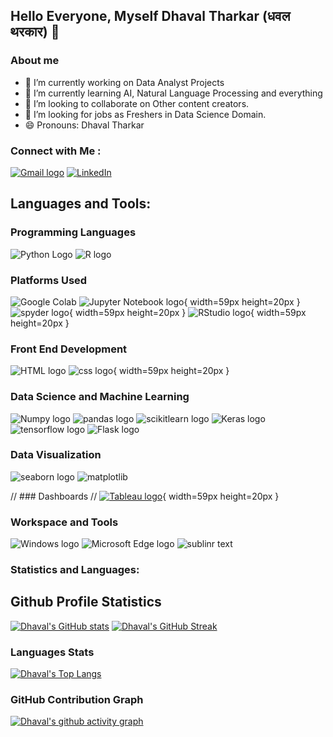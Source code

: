 ## Hello Everyone, Myself Dhaval Tharkar (धवल थरकार) 👋

### About me
- 🔭 I’m currently working on Data Analyst Projects
- 🌱 I’m currently learning AI, Natural Language Processing and everything
- 👯 I’m looking to collaborate on Other content creators.
- 🤔 I’m looking for jobs as Freshers in Data Science Domain. 
- 😄 Pronouns: Dhaval Tharkar

### Connect with Me :
[![Gmail logo](https://raw.githubusercontent.com/Dhavaltharkar/Dhavaltharkar/main/images/gmail.svg)](mailto:dhavaltharkar16@gmail.com)
[![LinkedIn](https://raw.githubusercontent.com/Dhavaltharkar/Dhavaltharkar/main/images/linkedin.svg)](https://www.linkedin.com/in/dhavaltharkar/)

## Languages and Tools:
### Programming Languages
![Python Logo](https://raw.githubusercontent.com/Dhavaltharkar/Dhavaltharkar/main/images/python.svg)
![R logo](https://raw.githubusercontent.com/Dhavaltharkar/Dhavaltharkar/main/images/R.svg)


### Platforms Used
![Google Colab](https://raw.githubusercontent.com/Dhavaltharkar/Dhavaltharkar/main/images/colab.svg)
![Jupyter Notebook logo](https://raw.githubusercontent.com/Dhavaltharkar/Dhavaltharkar/main/images/jupyter.svg){ width=59px height=20px }
![spyder logo](https://raw.githubusercontent.com/Dhavaltharkar/Dhavaltharkar/main/images/spyder.svg){ width=59px height=20px }
![RStudio logo](https://raw.githubusercontent.com/Dhavaltharkar/Dhavaltharkar/main/images/rstudio.svg){ width=59px height=20px }

### Front End Development
![HTML logo](https://raw.githubusercontent.com/Dhavaltharkar/Dhavaltharkar/main/images/html.svg)
![css logo](https://raw.githubusercontent.com/Dhavaltharkar/Dhavaltharkar/main/images/css.svg){ width=59px height=20px }

### Data Science and Machine Learning
![Numpy logo](https://raw.githubusercontent.com/Dhavaltharkar/Dhavaltharkar/main/images/numpy.svg)
![pandas logo](https://raw.githubusercontent.com/Dhavaltharkar/Dhavaltharkar/main/images/pandas.svg)
![scikitlearn logo](https://raw.githubusercontent.com/Dhavaltharkar/Dhavaltharkar/main/images/scikit.svg)
![Keras logo](https://raw.githubusercontent.com/Dhavaltharkar/Dhavaltharkar/main/images/keras.svg)
![tensorflow logo](https://raw.githubusercontent.com/Dhavaltharkar/Dhavaltharkar/main/images/tensorflow.svg)
![Flask logo](https://raw.githubusercontent.com/Dhavaltharkar/Dhavaltharkar/main/images/flask.svg)


### Data Visualization
![seaborn logo](https://raw.githubusercontent.com/Dhavaltharkar/Dhavaltharkar/main/images/seaborn.svg)
![matplotlib](https://raw.githubusercontent.com/Dhavaltharkar/Dhavaltharkar/main/images/matplotlib.svg)

// ### Dashboards
// [![Tableau logo](https://raw.githubusercontent.com/Dhavaltharkar/Dhavaltharkar/main/images/tableau.svg)](https://public.tableau.com/app/profile/dhavaltharkar){ width=59px height=20px }

### Workspace and Tools
![Windows logo](https://raw.githubusercontent.com/Dhavaltharkar/Dhavaltharkar/main/images/windows.svg)
![Microsoft Edge logo](https://raw.githubusercontent.com/Dhavaltharkar/Dhavaltharkar/main/images/microsoftedge.svg)
![sublinr text](https://raw.githubusercontent.com/Dhavaltharkar/Dhavaltharkar/main/images/subline.svg)

### Statistics and Languages:

## Github Profile Statistics

[![Dhaval's GitHub stats](https://github-readme-stats.vercel.app/api?username=Dhavaltharkar)](https://github.com/Dhavaltharkar/github-readme-stats) [![Dhaval's GitHub Streak](https://streak-stats.demolab.com/?user=Dhavaltharkar&theme=default)](https://git.io/streak-stats)

### Languages Stats

[![Dhaval's Top Langs](https://github-readme-stats.vercel.app/api/top-langs/?username=Dhavaltharkar&layout=donut-vertical)](https://github.com/Dhavaltharkar/github-readme-stats)

### GitHub Contribution Graph

[![Dhaval's github activity graph](https://github-readme-activity-graph.vercel.app/graph?username=Dhavaltharkar&theme=dracula)](https://github.com/Dhavaltharkar/github-readme-activity-graph)
